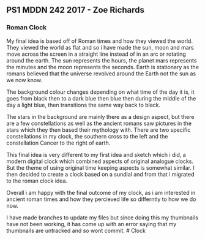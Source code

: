 ## PS1 MDDN 242 2017 - Zoe Richards

### Roman Clock

My final idea is based off of Roman times and how they viewed the world. They viewed the world as flat and so i have made the sun, moon and mars move across the screen in a straight line instead of in an arc or rotating around the earth. The sun represents the hours, the planet mars represents the minutes and the moon represents the seconds. Earth is stationary as the romans believed that the universe revolved around the Earth not the sun as we now know. 

The background colour changes depending on what time of the day it is, it goes from black then to a dark blue then  blue then during the middle of the day a light blue, then transitions the same way back to black.

The stars in the background are mainly there as a design aspect, but there are a few constellations as well as the ancient romans saw pictures in the stars which they then based their mythology with. There are two specific constellations in my clock, the southern cross to the left and the constellation Cancer to the right of earth.

This final idea is very different to my first idea and sketch which i did, a modern digital clock which combined aspects of original analogue clocks. But the theme of using original time keeping aspects is somewhat similar. I then decided to create a clock based on a sundial and from that i migrated to the roman clock idea.

Overall i am happy with the final outcome of my clock, as i am interested in ancient roman times and how they percieved life so differntly to how we do now.

I have made branches to update my files but since doing this my thumbnails have not been working, it has come up with an error saying that my thumbnails are untracked and so wont commit. # Clock
